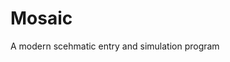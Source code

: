 <!-- 
SPDX-FileCopyrightText: 2022 Pepijn De Vos <pepijndevos@gmail.com>
SPDX-FileCopyrightText: 2022 NyanCAD Mosaic
SPDX-License-Identifier: GPL-3.0-only
-->



# Mosaic
A modern scehmatic entry and simulation program
